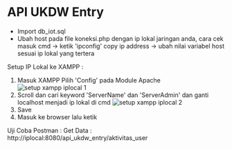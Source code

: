# API UKDW Entry

- Import db_iot.sql
- Ubah host pada file koneksi.php dengan ip lokal jaringan anda, cara cek
  masuk cmd -> ketik 'ipconfig' copy ip address -> ubah nilai variabel host sesuai ip lokal yang tertera
  
Setup IP Lokal ke XAMPP :
1. Masuk XAMPP Pilih 'Config' pada Module Apache
![setup xampp iplocal 1](https://user-images.githubusercontent.com/69253132/205445812-a276d6ea-697b-4bbb-9a44-ea653c06967d.png)
2. Scroll dan cari keyword 'ServerName' dan 'ServerAdmin' dan ganti localhost menjadi ip lokal di cmd
![setup xampp iplocal 2](https://user-images.githubusercontent.com/69253132/205446148-985c9793-c1ea-4d5d-9eec-880757937e70.png)
3. Save
4. Masuk ke browser lalu ketik 

Uji Coba Postman :
Get Data : http://iplocal:8080/api_ukdw_entry/aktivitas_user

